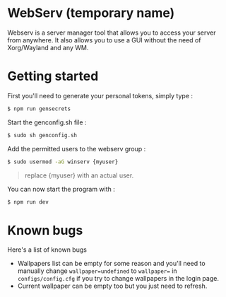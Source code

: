 
# WebServ (temporary name)

Webserv is a server manager tool that allows you to access your server from anywhere.
It also allows you to use a GUI without the need of Xorg/Wayland and any WM.

# Getting started

First you'll need to generate your personal tokens, simply type :
```bash
$ npm run gensecrets
```

Start the genconfig.sh file :
```bash
$ sudo sh genconfig.sh
```

Add the permitted users to the webserv group :
```bash
$ sudo usermod -aG winserv {myuser}
```
> replace {myuser} with an actual user.

You can now start the program with :
```bash
$ npm run dev
```

# Known bugs

Here's a list of known bugs

- Wallpapers list can be empty for some reason and you'll need to manually change `wallpaper=undefined` to `wallpaper=` in `configs/config.cfg` if you try to change wallpapers in the login page.
- Current wallpaper can be empty too but you just need to refresh.
